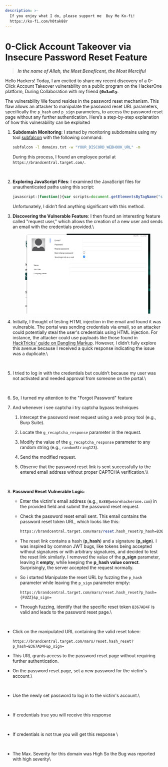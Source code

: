```yaml
---
description: >-
  If you enjoy what I do, please support me  Buy Me Ko-fi!
  https://ko-fi.com/h0tak88r
---
```


# 0-Click Account Takeover via Insecure Password Reset Feature

> _**In the name of Allah, the Most Beneficent, the Most Merciful**_

Hello Hackers! Today, I am excited to share my recent discovery of a 0-Click Account Takeover vulnerability on a public program on the HackerOne platform, During Collaboration with my friend `@`**`0x3adly`**.

The vulnerability We found resides in the password reset mechanism. This flaw allows an attacker to manipulate the password reset URL parameters, specifically the `p_hash` and `p_sign` parameters, to access the password reset page without any further authentication. Here’s a step-by-step explanation of how this vulnerability can be exploited

1.  **Subdomain Monitoring**: I started by monitoring subdomains using my tool [subfalcon](https://github.com/h0tak88r/subfalcon) with the following command:

    ```bash
    subfalcon -l domains.txt -w "YOUR_DISCORD_WEBHOOK_URL" -m
    ```

    During this process, I found an employee portal at `https://brandcentral.target.com/`.

    <figure><img src="../.gitbook/assets/image (3) (1) (1) (1) (1) (1) (1) (1) (1) (1) (1) (1) (1) (1).png" alt=""><figcaption></figcaption></figure>
2.  **Exploring JavaScript Files**: I examined the JavaScript files for unauthenticated paths using this script:

    ```javascript
    javascript:(function(){var scripts=document.getElementsByTagName("script"),regex=/(?<=(\"|\%27|\`))\/[a-zA-Z0-9_?&=\/\-\#\.]*(?=(\"|\'|\%60))/g;const results=new Set;for(var i=0;i<scripts.length;i++){var t=scripts[i].src;""!=t&&fetch(t).then(function(t){return t.text()}).then(function(t){var e=t.matchAll(regex);for(let r of e)results.add(r[0])}).catch(function(t){console.log("An error occurred: ",t)})}var pageContent=document.documentElement.outerHTML,matches=pageContent.matchAll(regex);for(const match of matches)results.add(match[0]);function writeResults(){results.forEach(function(t){document.write(t+"<br>")})}setTimeout(writeResults,3e3);})();
    ```

    Unfortunately, I didn’t find anything significant with this method.
3.  **Discovering the Vulnerable Feature**: I then found an interesting feature called "request user," which allows the creation of a new user and sends an email with the credentials provided.\


    <figure><img src="../.gitbook/assets/image (1) (1) (1) (1) (1) (1) (1) (1) (1) (1) (1) (1) (1) (1) (1) (1) (1) (1) (1) (1) (1) (1) (1) (1).png" alt=""><figcaption></figcaption></figure>
4.  Initially, I thought of testing HTML injection in the email and found it was vulnerable. The portal was sending credentials via email, so an attacker could potentially steal the user's credentials using HTML injection. For instance, the attacker could use payloads like those found in [HackTricks' guide on Dangling Markup](https://book.hacktricks.xyz/pentesting-web/dangling-markup-html-scriptless-injection). However, I didn’t fully explore this avenue because I received a quick response indicating the issue was a duplicate.\


    <figure><img src="../.gitbook/assets/image (2) (1) (1) (1) (1) (1) (1) (1) (1) (1) (1) (1) (1) (1) (1) (1).png" alt=""><figcaption></figcaption></figure>
5.  I tried to log in with the credentials but couldn’t because my user was not activated and needed approval from someone on the portal.\


    <figure><img src="../.gitbook/assets/image (3) (1) (1) (1) (1) (1) (1) (1) (1) (1) (1) (1) (1) (1) (1).png" alt=""><figcaption></figcaption></figure>
6. So, I turned my attention to the "Forgot Password" feature
7. And whenever i see captcha i try captcha bypass techniques
   1. Intercept the password reset request using a web proxy tool (e.g., Burp Suite).
   2. Locate the `g_recaptcha_response` parameter in the request.
   3. Modify the value of the `g_recaptcha_response` parameter to any random string (e.g., `randomString123`).
   4. Send the modified request.
   5.  Observe that the password reset link is sent successfully to the entered email address without proper CAPTCHA verification.\\\


       <figure><img src="../.gitbook/assets/image (4) (1) (1) (1) (1) (1) (1) (1) (1) (1).png" alt=""><figcaption></figcaption></figure>
8. **Password Reset Vulnerable Logic**:
   * Enter the victim's email address (e.g., `0x88@wearehackerone.com`) in the provided field and submit the password reset request.
   *   Check the password reset email sent. This email contains the password reset token URL, which looks like this:

       ```perl
       https://brandcentral.target.com/mars/reset.hash_reset?p_hash=B367AD4F&p_sign=4ixUHUGmhW6YZ6VyKCdzxoqAaaU%3D
       ```
   * The reset link contains a hash (**p\_hash**) and a signature (**p\_sign**). I was inspired by common JWT bugs, like tokens being accepted without signatures or with arbitrary signatures, and decided to test the reset link similarly. I removed the value of the **p\_sign** parameter, leaving it **empty**, while keeping the **p\_hash** **value correct**. Surprisingly, the server accepted the request normally.
   *   So i started Manipulate the reset URL by fuzzing the `p_hash` parameter while leaving the `p_sign` parameter empty:

       ```arduino
       https://brandcentral.target.com/mars/reset.hash_reset?p_hash={FUZZ}&p_sign=
       ```
   *   Through fuzzing, identify that the specific reset token `B367AD4F` is valid and leads to the password reset page.\


       <figure><img src="../.gitbook/assets/image (5) (1) (1) (1) (1) (1) (1) (1).png" alt=""><figcaption></figcaption></figure>

*   Click on the manipulated URL containing the valid reset token:

    ```arduino
    https://brandcentral.target.com/mars/reset.hash_reset?p_hash=B367AD4F&p_sign=
    ```
* This URL grants access to the password reset page without requiring further authentication.
*   On the password reset page, set a new password for the victim's account.\


    <figure><img src="../.gitbook/assets/image (6) (1) (1) (1) (1) (1) (1) (1).png" alt=""><figcaption></figcaption></figure>
*   Use the newly set password to log in to the victim's account.\


    <figure><img src="../.gitbook/assets/image (7) (1) (1) (1) (1) (1) (1).png" alt=""><figcaption></figcaption></figure>
*   If credentials true you will receive this response\
    &#x20;

    <figure><img src="../.gitbook/assets/image (8) (1) (1) (1) (1).png" alt=""><figcaption></figcaption></figure>
*   If credentials is not true you will get this response \


    <figure><img src="../.gitbook/assets/image (9) (1) (1) (1) (1).png" alt=""><figcaption></figcaption></figure>
*   The Max. Severity for this domain was High So the Bug was reported with high severity\


    <figure><img src="../.gitbook/assets/image (10) (1) (1) (1) (1).png" alt=""><figcaption></figcaption></figure>
